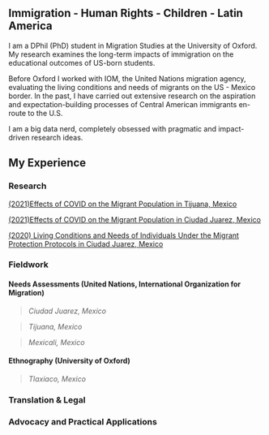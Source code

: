## Immigration - Human Rights - Children - Latin America

I am a DPhil (PhD) student in Migration Studies at the University of Oxford. My research examines the long-term impacts of immigration on the educational outcomes of US-born students. 

Before Oxford I worked with IOM, the United Nations migration agency, evaluating the living conditions and needs of migrants on the US - Mexico border. In the past, I have carried out extensive research on the aspiration and expectation-building processes of Central American immigrants en-route to the U.S.

I am a big data nerd, completely obsessed with pragmatic and impact-driven research ideas. 

## My Experience



### Research

[(2021)Effects of COVID on the Migrant Population in Tijuana, Mexico](https://github.com/AnaAlanis/thisisme/files/6103666/Tijuana.COVID.DTM.21.pdf)

[(2021)Effects of COVID on the Migrant Population in Ciudad Juarez, Mexico](https://github.com/AnaAlanis/thisisme/files/6103563/DTMJuarezCOVID.pdf)

[(2020) Living Conditions and Needs of Individuals Under the Migrant Protection Protocols in Ciudad Juarez, Mexico](https://github.com/AnaAlanis/thisisme/files/6103672/Juarez.MPP.DTM.20.pdf)


### Fieldwork

#### Needs Assessments (United Nations, International Organization for Migration)
> *Ciudad Juarez, Mexico*

> *Tijuana, Mexico*

> *Mexicali, Mexico*

#### Ethnography (University of Oxford)
> *Tlaxiaco, Mexico*


### Translation & Legal


### Advocacy and Practical Applications

